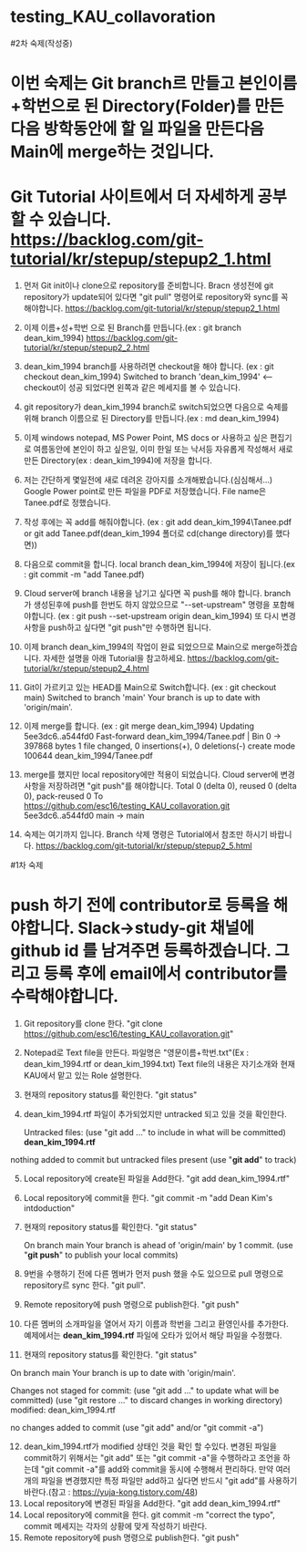 # testing_KAU_collavoration
#2차 숙제(작성중)
# 이번 숙제는 Git branch르 만들고 본인이름+학번으로 된 Directory(Folder)를 만든다음 방학동안에 할 일 파일을 만든다음 Main에 merge하는 것입니다.
# Git Tutorial 사이트에서 더 자세하게 공부 할 수 있습니다. https://backlog.com/git-tutorial/kr/stepup/stepup2_1.html
1. 먼저 Git init이나 clone으로 repository를 준비합니다. Bracn 생성전에 git repository가 update되어 있다면 "git pull" 명령어로 repository와 sync를 꼭 해야합니다.
   https://backlog.com/git-tutorial/kr/stepup/stepup2_1.html
2. 이제 이름+성+학번 으로 된 Branch를 만듭니다.(ex : git branch dean_kim_1994)
   https://backlog.com/git-tutorial/kr/stepup/stepup2_2.html
3. dean_kim_1994 branch를 사용하려면 checkout을 해야 합니다. (ex : git checkout dean_kim_1994)
	Switched to branch 'dean_kim_1994' <-- checkout이 성공 되었다면 왼쪽과 같은 메세지를 볼 수 있습니다.
	
4. git repository가 dean_kim_1994 branch로 switch되었으면 다음으로 숙제를 위해 branch 이름으로 된 Directory를 만듭니다.(ex : md dean_kim_1994)
5. 이제 windows notepad, MS Power Point, MS docs or 사용하고 싶은 편집기로 여름동안에 본인이 하고 싶은일, 이미 한일 또는 낙서등 자유롭게 작성해서 새로만든 Directory(ex : dean_kim_1994)에 저장을 합니다.
6. 저는 간단하게 몇일전에 새로 데려온 강아지를 소개해봤습니다.(심심해서...) Google Power point로 만든 파일을 PDF로 저장했습니다. File name은 Tanee.pdf로 정했습니다. 
7. 작성 후에는 꼭 add를 해줘야합니다. (ex : git add dean_kim_1994\Tanee.pdf or git add Tanee.pdf(dean_kim_1994 폴더로 cd(change directory)를 했다면))
8. 다음으로 commit을 합니다. local branch dean_kim_1994에 저장이 됩니다.(ex : git commit -m "add Tanee.pdf)
9. Cloud server에 branch 내용을 남기고 싶다면 꼭 push를 해야 합니다. branch가 생성된후에 push를 한번도 하지 않았으므로 "--set-upstream" 명령을 포함해야합니다. (ex : git push --set-upstream origin dean_kim_1994) 또 다시 변경사항을 push하고 싶다면 "git push"만 수행하면 됩니다.
10. 이제 branch dean_kim_1994의 작업이 완료 되었으므로 Main으로 merge하겠습니다. 자세한 설명을 아래 Tutorial을 참고하세요.
   https://backlog.com/git-tutorial/kr/stepup/stepup2_4.html
10. Git이 가르키고 있는 HEAD를 Main으로 Switch합니다. (ex : git checkout main)
        Switched to branch 'main'
        Your branch is up to date with 'origin/main'.
	
11. 이제 merge를 합니다. (ex : git merge dean_kim_1994)
        Updating 5ee3dc6..a544fd0
	Fast-forward
 	dean_kim_1994/Tanee.pdf | Bin 0 -> 397868 bytes
	 1 file changed, 0 insertions(+), 0 deletions(-)
        create mode 100644 dean_kim_1994/Tanee.pdf
12. merge를 했지만 local repository에만 적용이 되었습니다. Cloud server에 변경 사항을 저장하려면 "git push"를 해야합니다.
        Total 0 (delta 0), reused 0 (delta 0), pack-reused 0
	To https://github.com/esc16/testing_KAU_collavoration.git
	   5ee3dc6..a544fd0  main -> main

13. 숙제는 여기까지 입니다. Branch 삭제 명령은 Tutorial에서 참조만 하시기 바랍니다.
    https://backlog.com/git-tutorial/kr/stepup/stepup2_5.html
    

#1차 숙제
# push 하기 전에 contributor로 등록을 해야합니다. Slack->study-git 채널에 github id 를 남겨주면 등록하겠습니다. 그리고 등록 후에 email에서 contributor를 수락해야합니다.

1. Git repository를 clone 한다. "git clone https://github.com/esc16/testing_KAU_collavoration.git"
2. Notepad로 Text file을 만든다. 파일명은 "영문이름+학번.txt"(Ex : dean_kim_1994.rtf or dean_kim_1994.txt) Text file의 내용은 자기소개와 현재 KAU에서 맡고 있는 Role 설명한다.
3. 현재의 repository status를 확인한다. "git status"
4. dean_kim_1994.rtf 파일이 추가되었지만 untracked 되고 있을 것을 확인한다.

   Untracked files:
  (use "git add <file>..." to include in what will be committed)
	**dean_kim_1994.rtf**

  nothing added to commit but untracked files present (use "**git add**" to track)
  
5. Local repository에 create된 파일을 Add한다. "git add dean_kim_1994.rtf"
6. Local repository에 commit을 한다. "git commit -m "add Dean Kim's intdoduction"
7. 현재의 repository status를 확인한다. "git status"
  
   On branch main
Your branch is ahead of 'origin/main' by 1 commit.
  (use "**git push**" to publish your local commits)

8. 9번을 수행하기 전에 다른 멤버가 먼저 push 했을 수도 있으므로 pull 명령으로 repository르 sync 한다. "git pull". 
9. Remote repository에 push 명령으로 publish한다. "git push"
10. 다른 멤버의 소개파일을 열어서 자기 이름과 학번을 그리고 환영인사를 추가한다. 예제에서는 **dean_kim_1994.rtf** 파일에 오타가 있어서 해당 파일을 수정했다.  
11. 현재의 repository status를 확인한다. "git status"
  
  On branch main
Your branch is up to date with 'origin/main'.

Changes not staged for commit:
  (use "git add <file>..." to update what will be committed)
  (use "git restore <file>..." to discard changes in working directory)
	modified:   dean_kim_1994.rtf
	
no changes added to commit (use "git add" and/or "git commit -a")
  
12. dean_kim_1994.rtf가 modified 상태인 것을 확인 할 수있다. 변경된 파일을 commit하기 위해서는 "git add" 또는 "git commit -a"을 수행하라고 조언을 하는데 "git commit -a"를 add와 commit을 동시에 수행해서 편리하다. 만약 여러개의 파일을 변경했지만 특정 파일만 add하고 싶다면 반드시 "git add"를 사용하기 바란다.(참고 : https://yuja-kong.tistory.com/48)
13. Local repository에 변경된 파일을 Add한다. "git add dean_kim_1994.rtf"
14. Local repository에 commit을 한다. git commit -m "correct the typo", commit 메세지는 각자의 상황에 맞게 작성하기 바란다.
15. Remote repository에 push 명령으로 publish한다. "git push"
  
